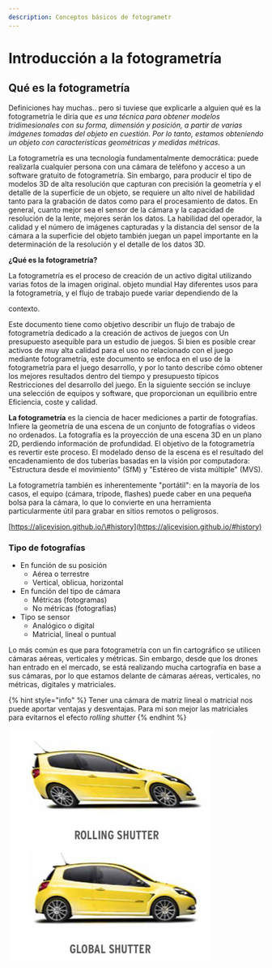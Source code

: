 ```yaml
---
description: Conceptos básicos de fotogrametr
---
```


# Introducción a la fotogrametría

## Qué es la fotogrametría

Definiciones hay muchas.. pero si tuviese que explicarle a alguien qué es la fotogrametría le diría que _es una técnica para obtener modelos tridimesionales con su forma, dimensión y posición, a partir de varias imágenes tomadas del objeto en cuestión. Por lo tanto, estamos obteniendo un objeto con características geométricas y medidas métricas._

La fotogrametría es una tecnología fundamentalmente democrática: puede realizarla cualquier persona con una cámara de teléfono y acceso a un software gratuito de fotogrametría. Sin embargo, para producir el tipo de modelos 3D de alta resolución que capturan con precisión la geometría y el detalle de la superficie de un objeto, se requiere un alto nivel de habilidad tanto para la grabación de datos como para el procesamiento de datos. En general, cuanto mejor sea el sensor de la cámara y la capacidad de resolución de la lente, mejores serán los datos. La habilidad del operador, la calidad y el número de imágenes capturadas y la distancia del sensor de la cámara a la superficie del objeto también juegan un papel importante en la determinación de la resolución y el detalle de los datos 3D.

**¿Qué es la fotogrametría?**

La fotogrametría es el proceso de creación de un activo digital utilizando varias fotos de la imagen original. objeto mundial Hay diferentes usos para la fotogrametría, y el flujo de trabajo puede variar dependiendo de la

contexto.

Este documento tiene como objetivo describir un flujo de trabajo de fotogrametría dedicado a la creación de activos de juegos con Un presupuesto asequible para un estudio de juegos. Si bien es posible crear activos de muy alta calidad para el uso no relacionado con el juego mediante fotogrametría, este documento se enfoca en el uso de la fotogrametría para el juego desarrollo, y por lo tanto describe cómo obtener los mejores resultados dentro del tiempo y presupuesto típicos Restricciones del desarrollo del juego. En la siguiente sección se incluye una selección de equipos y software, que proporcionan un equilibrio entre Eficiencia, coste y calidad.

**La fotogrametría** es la ciencia de hacer mediciones a partir de fotografías. Infiere la geometría de una escena de un conjunto de fotografías o videos no ordenados. La fotografía es la proyección de una escena 3D en un plano 2D, perdiendo información de profundidad. El objetivo de la fotogrametría es revertir este proceso. El modelado denso de la escena es el resultado del encadenamiento de dos tuberías basadas en la visión por computadora: "Estructura desde el movimiento" \(SfM\) y "Estéreo de vista múltiple" \(MVS\).

La fotogrametría también es inherentemente "portátil": en la mayoría de los casos, el equipo \(cámara, trípode, flashes\) puede caber en una pequeña bolsa para la cámara, lo que lo convierte en una herramienta particularmente útil para grabar en sitios remotos o peligrosos.

[https://alicevision.github.io/\#history](https://alicevision.github.io/#history)



### Tipo de fotografías

* En función de su posición
  * Aérea o terrestre
  * Vertical, oblicua, horizontal
* En función del tipo de cámara
  * Métricas \(fotogramas\)
  * No métricas \(fotografías\)
* Tipo se sensor
  * Analógico o digital
  * Matricial, lineal o puntual

Lo más común es que para fotogrametría con un fin cartográfico se utilicen cámaras aéreas, verticales y métricas. Sin embargo, desde que los drones han entrado en el mercado, se está realizando mucha cartografía en base a sus cámaras, por lo que estamos delante de cámaras aéreas, verticales, no métricas, digitales y matriciales.

{% hint style="info" %}
Tener una cámara de matriz lineal o matricial nos puede aportar ventajas y desventajas. Para mi son mejor las matriciales para evitarnos el efecto _rolling shutter_ 
{% endhint %}

![](.gitbook/assets/image%20%281%29.png)



